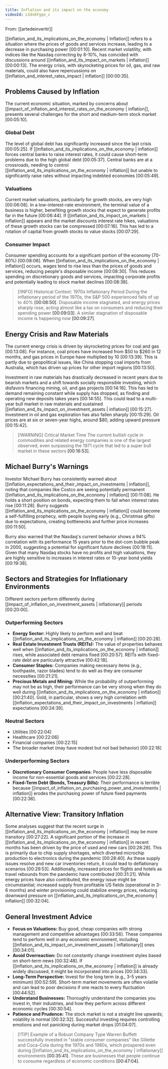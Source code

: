 ```yaml
---
title: Inflation and its impact on the economy
videoId: LSdx6Fgqo_c
---
```


From: [[artedeinvertir]] <br/> 

[[inflation_and_its_implications_on_the_economy | Inflation]] refers to a situation where the prices of goods and services increase, leading to a decrease in purchasing power <a class="yt-timestamp" data-t="00:01:10">[00:01:10]</a>. Recent market volatility, with indices like the Nasdaq correcting by 8-10%, has coincided with discussions around [[inflation_and_its_impact_on_markets | inflation]] <a class="yt-timestamp" data-t="00:00:13">[00:00:13]</a>. The energy crisis, with skyrocketing prices for oil, gas, and raw materials, could also have repercussions on [[inflation_and_interest_rates_impact | inflation]] <a class="yt-timestamp" data-t="00:00:35">[00:00:35]</a>.

## Problems Caused by Inflation

The current economic situation, marked by concerns about [[impact_of_inflation_and_interest_rates_on_the_economy | inflation]], presents several challenges for the short and medium-term stock market <a class="yt-timestamp" data-t="00:05:10">[00:05:10]</a>.

### Global Debt
The level of global debt has significantly increased since the last crisis <a class="yt-timestamp" data-t="00:05:25">[00:05:25]</a>. If [[inflation_and_its_implications_on_the_economy | inflation]] forces central banks to raise interest rates, it could cause short-term problems due to the high global debt <a class="yt-timestamp" data-t="00:05:37">[00:05:37]</a>. Central banks are at a crossroads, needing to control [[inflation_and_its_implications_on_the_economy | inflation]] but unable to significantly raise rates without impacting indebted economies <a class="yt-timestamp" data-t="00:05:49">[00:05:49]</a>.

### Valuations
Current market valuations, particularly for growth stocks, are very high <a class="yt-timestamp" data-t="00:06:08">[00:06:08]</a>. In a low-interest-rate environment, the terminal value of a business is higher, benefiting growth stocks that expect to generate profits far in the future <a class="yt-timestamp" data-t="00:06:44">[00:06:44]</a>. If [[inflation_and_its_impact_on_markets | inflation]] appears and the market discounts interest rate hikes, valuations of these growth stocks can be compressed <a class="yt-timestamp" data-t="00:07:16">[00:07:16]</a>. This has led to a rotation of capital from growth stocks to value stocks <a class="yt-timestamp" data-t="00:07:29">[00:07:29]</a>.

### Consumer Impact
Consumer spending accounts for a significant portion of the economy (70-80%) <a class="yt-timestamp" data-t="00:08:06">[00:08:06]</a>. When [[inflation_and_its_implications_on_the_economy | inflation]] occurs, wages tend to rise less than the prices of goods and services, reducing people's disposable income <a class="yt-timestamp" data-t="00:08:30">[00:08:30]</a>. This reduces spending on discretionary goods and services, impacting corporate profits and potentially leading to stock market declines <a class="yt-timestamp" data-t="00:08:38">[00:08:38]</a>.

> [!INFO] Historical Context: 1970s Inflationary Period
> During the inflationary period of the 1970s, the S&P 500 experienced falls of up to 40% <a class="yt-timestamp" data-t="00:08:50">[00:08:50]</a>. Disposable income stagnated, and energy prices sharply rose, acting almost like a tax on consumers and reducing their spending power <a class="yt-timestamp" data-t="00:09:03">[00:09:03]</a>. A similar stagnation of disposable income is happening now <a class="yt-timestamp" data-t="00:09:27">[00:09:27]</a>.

## Energy Crisis and Raw Materials
The current energy crisis is driven by skyrocketing prices for coal and gas <a class="yt-timestamp" data-t="00:13:08">[00:13:08]</a>. For instance, coal prices have increased from $50 to $260 in 12 months, and gas prices in Europe have multiplied by 10 <a class="yt-timestamp" data-t="00:13:39">[00:13:39]</a>. This is partly due to geopolitical issues, like China stopping coal imports from Australia, which has driven up prices for other import regions <a class="yt-timestamp" data-t="00:13:50">[00:13:50]</a>.

Investment in raw materials has drastically decreased in recent years due to bearish markets and a shift towards socially responsible investing, which disfavors financing mining, oil, and gas projects <a class="yt-timestamp" data-t="00:14:16">[00:14:16]</a>. This has led to demand remaining constant while supply has dropped, as finding and operating new deposits takes years <a class="yt-timestamp" data-t="00:14:55">[00:14:55]</a>. This could lead to a multi-year bull market in raw materials and sustained [[inflation_and_its_impact_on_investment_assets | inflation]] <a class="yt-timestamp" data-t="00:15:27">[00:15:27]</a>. Investment in oil and gas exploration has also fallen sharply <a class="yt-timestamp" data-t="00:15:29">[00:15:29]</a>. Oil prices are at six or seven-year highs, around $80, adding upward pressure <a class="yt-timestamp" data-t="00:15:42">[00:15:42]</a>.

> [!WARNING] Critical Market Time
> The current bullish cycle in commodities and related energy companies is one of the largest observed, even surpassing the 1971 cycle that led to a super bull market in these sectors <a class="yt-timestamp" data-t="00:16:53">[00:16:53]</a>.

## Michael Burry's Warnings
Investor Michael Burry has consistently warned about [[inflation_expectations_and_their_impact_on_investments | inflation]], noting that companies like Costco are seeing potentially permanent [[inflation_and_its_implications_on_the_economy | inflation]] <a class="yt-timestamp" data-t="00:11:08">[00:11:08]</a>. He holds a short position on bonds, expecting them to fall when interest rates rise <a class="yt-timestamp" data-t="00:11:28">[00:11:28]</a>. Burry suggests [[inflation_and_its_implications_on_the_economy | inflation]] could become a self-fulfilling prophecy, with people buying early (e.g., Christmas gifts) due to expectations, creating bottlenecks and further price increases <a class="yt-timestamp" data-t="00:11:50">[00:11:50]</a>.

Burry also warned that the Nasdaq's current behavior shows a 94% correlation with its performance 15 years prior to the dot-com bubble peak in 2000, suggesting a potential for significant future declines <a class="yt-timestamp" data-t="00:18:11">[00:18:11]</a>. Given that many Nasdaq stocks have no profits and high valuations, they are highly sensitive to increases in interest rates or 10-year bond yields <a class="yt-timestamp" data-t="00:19:38">[00:19:38]</a>.

## Sectors and Strategies for Inflationary Environments

Different sectors perform differently during [[impact_of_inflation_on_investment_assets | inflationary]] periods <a class="yt-timestamp" data-t="00:20:00">[00:20:00]</a>.

### Outperforming Sectors
*   **Energy Sector:** Highly likely to perform well and beat [[inflation_and_its_implications_on_the_economy | inflation]] <a class="yt-timestamp" data-t="00:20:28">[00:20:28]</a>.
*   **Real Estate Investment Trusts (REITs):** The value of properties behaves well when [[inflation_and_its_implications_on_the_economy | inflation]] rises, while associated debt remains fixed <a class="yt-timestamp" data-t="00:20:57">[00:20:57]</a>. REITs with fixed-rate debt are particularly attractive <a class="yt-timestamp" data-t="00:42:18">[00:42:18]</a>.
*   **Consumer Staples:** Companies making necessary items (e.g., toothpaste, razor blades) tend to do well as they are consumer necessities <a class="yt-timestamp" data-t="00:21:21">[00:21:21]</a>.
*   **Precious Metals and Mining:** While the probability of outperforming may not be as high, their performance can be very strong when they do well during [[inflation_and_its_implications_on_the_economy | inflation]] <a class="yt-timestamp" data-t="00:21:40">[00:21:40]</a>. Gold, in particular, shows a very high correlation with [[inflation_expectations_and_their_impact_on_investments | inflation]] expectations <a class="yt-timestamp" data-t="00:24:39">[00:24:39]</a>.

### Neutral Sectors
*   Utilities <a class="yt-timestamp" data-t="00:22:04">[00:22:04]</a>
*   Healthcare <a class="yt-timestamp" data-t="00:22:06">[00:22:06]</a>
*   Financial companies <a class="yt-timestamp" data-t="00:22:15">[00:22:15]</a>
*   The broader market (may have modest but not bad behavior) <a class="yt-timestamp" data-t="00:22:18">[00:22:18]</a>

### Underperforming Sectors
*   **Discretionary Consumer Companies:** People have less disposable income for non-essential goods and services <a class="yt-timestamp" data-t="00:22:28">[00:22:28]</a>.
*   **Fixed-Term Debt (Bonds, Treasury Bills):** Their performance is terrible because [[impact_of_inflation_on_purchasing_power_and_investments | inflation]] erodes the purchasing power of future fixed payments <a class="yt-timestamp" data-t="00:22:36">[00:22:36]</a>.

## Alternative View: Transitory Inflation
Some analyses suggest that the recent surge in [[inflation_and_its_implications_on_the_economy | inflation]] may be more transitory <a class="yt-timestamp" data-t="00:27:22">[00:27:22]</a>.
A significant portion of the increase in [[inflation_and_its_implications_on_the_economy | inflation]] in recent months has been driven by the price of used and new cars <a class="yt-timestamp" data-t="00:28:28">[00:28:28]</a>. This is primarily due to chip supply shortages, which diverted microchip production to electronics during the pandemic <a class="yt-timestamp" data-t="00:28:40">[00:28:40]</a>. As these supply issues resolve and new car inventories return, it could lead to deflationary scenarios <a class="yt-timestamp" data-t="00:29:53">[00:29:53]</a>.
Additionally, increased prices for flights and hotels as travel rebounds from the pandemic have contributed <a class="yt-timestamp" data-t="00:31:21">[00:31:21]</a>.
While energy prices have also contributed, the energy issue might be circumstantial; increased supply from profitable US fields (operational in 3-6 months) and winter provisioning could stabilize energy prices, reducing downward pressure on [[inflation_and_its_implications_on_the_economy | inflation]] <a class="yt-timestamp" data-t="00:32:04">[00:32:04]</a>.

## General Investment Advice
*   **Focus on Valuations:** Buy good, cheap companies with strong management and competitive advantages <a class="yt-timestamp" data-t="00:33:56">[00:33:56]</a>. These companies tend to perform well in any economic environment, including [[inflation_and_its_impact_on_investment_assets | inflationary]] ones <a class="yt-timestamp" data-t="00:34:01">[00:34:01]</a>.
*   **Avoid Overreaction:** Do not constantly change investment styles based on short-term news <a class="yt-timestamp" data-t="00:32:48">[00:32:48]</a>. If [[inflation_and_its_implications_on_the_economy | inflation]] is already widely discussed, it might be incorporated into prices <a class="yt-timestamp" data-t="00:34:33">[00:34:33]</a>.
*   **Long-Term Perspective:** Invest for the long term (e.g., 3-5 years minimum) <a class="yt-timestamp" data-t="00:52:59">[00:52:59]</a>. Short-term market movements are often volatile and can lead to poor decisions if one reacts to every fluctuation <a class="yt-timestamp" data-t="00:44:52">[00:44:52]</a>.
*   **Understand Businesses:** Thoroughly understand the companies you invest in, their industries, and how they perform across different economic cycles <a class="yt-timestamp" data-t="00:30:54">[00:30:54]</a>.
*   **Patience and Prudence:** The stock market is not a straight line upwards; volatility is normal <a class="yt-timestamp" data-t="00:32:32">[00:32:32]</a>. Successful investing requires controlling emotions and not panicking during market drops <a class="yt-timestamp" data-t="01:04:07">[01:04:07]</a>.

> [!TIP] Example of a Robust Company Type
> Warren Buffett successfully invested in "stable consumer companies" like Gillette and Coca-Cola during the 1970s and 1980s, which prospered even during [[inflation_and_its_implications_on_the_economy | inflationary]] environments <a class="yt-timestamp" data-t="00:35:41">[00:35:41]</a>. These are businesses that people continue to consume regardless of economic conditions <a class="yt-timestamp" data-t="00:47:04">[00:47:04]</a>.